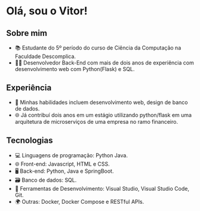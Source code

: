 # Olá, sou o Vitor! 

## Sobre mim

- 📚 Estudante do 5º período do curso de Ciência da Computação na Faculdade Descomplica.
- 👨‍💻 Desenvolvedor Back-End com mais de dois anos de experiência com desenvolvimento web com Python(Flask) e SQL.

## Experiência

- 🔧 Minhas habilidades incluem desenvolvimento web, design de banco de dados.
- 🌐 Já contribuí dois anos em um estágio utilizando python/flask em uma arquitetura de microserviços de uma empresa no ramo financeiro.

## Tecnologias

- 💻 Linguagens de programação: Python Java.
- 🌐 Front-end: Javascript, HTML e CSS.
- 🖥️ Back-end: Python, Java e SpringBoot.
- 🗃️ Banco de dados: SQL.
- 🧰 Ferramentas de Desenvolvimento: Visual Studio, Visual Studio Code, Git.
- 🌍 Outras: Docker, Docker Compose e RESTful APIs.

